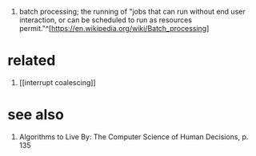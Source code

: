 1. batch processing; the running of "jobs that can run without end user interaction, or can be scheduled to run as resources permit."^[https://en.wikipedia.org/wiki/Batch_processing]

# related
1. [[interrupt coalescing]]

# see also
1. Algorithms to Live By: The Computer Science of Human Decisions, p. 135